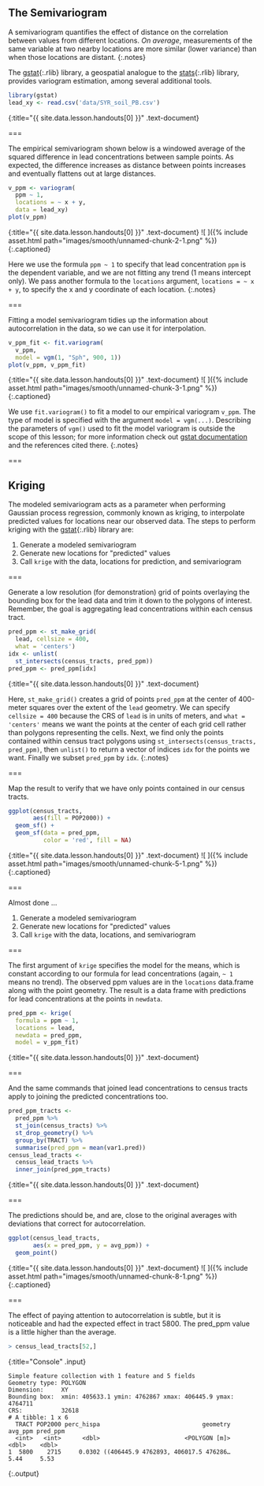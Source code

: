 ---
---
    
## The Semivariogram

A semivariogram quantifies the effect of distance on the correlation between
values from different locations. *On average*, measurements of the same variable
at two nearby locations are more similar (lower variance) than when those
locations are distant.
{:.notes}

The [gstat](){:.rlib} library, a geospatial analogue to the [stats](){:.rlib}
library, provides variogram estimation, among several additional tools.



~~~r
library(gstat)
lead_xy <- read.csv('data/SYR_soil_PB.csv')
~~~
{:title="{{ site.data.lesson.handouts[0] }}" .text-document}


===

The empirical semivariogram shown below is a windowed average of the squared
difference in lead concentrations between sample points.
As expected, the difference increases as distance between points increases and
eventually flattens out at large distances.



~~~r
v_ppm <- variogram(
  ppm ~ 1,
  locations = ~ x + y,
  data = lead_xy)
plot(v_ppm)
~~~
{:title="{{ site.data.lesson.handouts[0] }}" .text-document}
![ ]({% include asset.html path="images/smooth/unnamed-chunk-2-1.png" %})
{:.captioned}

Here we use the formula `ppm ~ 1` to specify that lead concentration `ppm` is
the dependent variable, and we are not fitting any trend (1 means intercept only).
We pass another formula to the `locations` argument, `locations = ~ x + y`,
to specify the x and y coordinate of each location.
{:.notes}

===

Fitting a model semivariogram tidies up the information about autocorrelation
in the data, so we can use it for interpolation.



~~~r
v_ppm_fit <- fit.variogram(
  v_ppm,
  model = vgm(1, "Sph", 900, 1))
plot(v_ppm, v_ppm_fit)
~~~
{:title="{{ site.data.lesson.handouts[0] }}" .text-document}
![ ]({% include asset.html path="images/smooth/unnamed-chunk-3-1.png" %})
{:.captioned}

We use `fit.variogram()` to fit a model to our empirical variogram `v_ppm`. The type of 
model is specified with the argument `model = vgm(...)`.
Describing the parameters of `vgm()` used to fit the model variogram is outside the scope of this
lesson; for more information check out [gstat documentation](https://cran.r-project.org/web/packages/gstat/index.html) 
and the references cited there.
{:.notes}

===

## Kriging

The modeled semivariogram acts as a parameter when performing Gaussian process regression, commonly known as kriging, to
interpolate predicted values for locations near our observed data. 
The steps to perform kriging with the [gstat](){:.rlib} library are:

1. Generate a modeled semivariogram
1. Generate new locations for "predicted" values
1. Call `krige` with the data, locations for prediction, and semivariogram

===

Generate a low resolution (for demonstration) grid of points overlaying the
bounding box for the lead data and trim it down to the polygons of interest.
Remember, the goal is aggregating lead concentrations within each census tract.



~~~r
pred_ppm <- st_make_grid(
  lead, cellsize = 400,
  what = 'centers')
idx <- unlist(
  st_intersects(census_tracts, pred_ppm))
pred_ppm <- pred_ppm[idx]
~~~
{:title="{{ site.data.lesson.handouts[0] }}" .text-document}


Here, `st_make_grid()` creates a grid of points `pred_ppm` at the center of 400-meter squares over the
extent of the `lead` geometry. We can specify `cellsize = 400` because the CRS of `lead` is
in units of meters, and `what = 'centers'` means we want the points at the center of each
grid cell rather than polygons representing the cells. Next, we find only the points contained
within census tract polygons using `st_intersects(census_tracts, pred_ppm)`, then `unlist()`
to return a vector of indices `idx` for the points we want. Finally we subset `pred_ppm` by `idx`.
{:.notes}

===

Map the result to verify that we have only points contained in our census tracts.



~~~r
ggplot(census_tracts,
       aes(fill = POP2000)) +
  geom_sf() +
  geom_sf(data = pred_ppm,
          color = 'red', fill = NA)
~~~
{:title="{{ site.data.lesson.handouts[0] }}" .text-document}
![ ]({% include asset.html path="images/smooth/unnamed-chunk-5-1.png" %})
{:.captioned}

===

Almost done ...

1. Generate a modeled semivariogram
1. Generate new locations for "predicted" values
1. Call `krige` with the data, locations, and semivariogram

===

The first argument of `krige` specifies the model for the means, which is constant according to our 
formula for lead concentrations (again, `~ 1` means no trend). 
The observed ppm values are in the `locations` data.frame along with the point geometry. 
The result is a data frame with predictions for lead concentrations at the points in `newdata`.



~~~r
pred_ppm <- krige(
  formula = ppm ~ 1,
  locations = lead,
  newdata = pred_ppm,
  model = v_ppm_fit)
~~~
{:title="{{ site.data.lesson.handouts[0] }}" .text-document}


===

And the same commands that joined lead concentrations to census tracts apply to
joining the predicted concentrations too.



~~~r
pred_ppm_tracts <-
  pred_ppm %>%
  st_join(census_tracts) %>%
  st_drop_geometry() %>%
  group_by(TRACT) %>%
  summarise(pred_ppm = mean(var1.pred))
census_lead_tracts <- 
  census_lead_tracts %>%
  inner_join(pred_ppm_tracts)
~~~
{:title="{{ site.data.lesson.handouts[0] }}" .text-document}


===

The predictions should be, and are, close to the original averages with
deviations that correct for autocorrelation.



~~~r
ggplot(census_lead_tracts,
       aes(x = pred_ppm, y = avg_ppm)) +
  geom_point()
~~~
{:title="{{ site.data.lesson.handouts[0] }}" .text-document}
![ ]({% include asset.html path="images/smooth/unnamed-chunk-8-1.png" %})
{:.captioned}

===

The effect of paying attention to autocorrelation is subtle, but it is noticeable and had the expected effect in tract 5800. The pred_ppm value is a little higher than the average.



~~~r
> census_lead_tracts[52,]
~~~
{:title="Console" .input}


~~~
Simple feature collection with 1 feature and 5 fields
Geometry type: POLYGON
Dimension:     XY
Bounding box:  xmin: 405633.1 ymin: 4762867 xmax: 406445.9 ymax: 4764711
CRS:           32618
# A tibble: 1 x 6
  TRACT POP2000 perc_hispa                             geometry avg_ppm pred_ppm
  <int>   <int>      <dbl>                        <POLYGON [m]>   <dbl>    <dbl>
1  5800    2715     0.0302 ((406445.9 4762893, 406017.5 476286…    5.44     5.53
~~~
{:.output}

